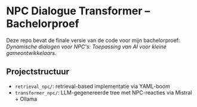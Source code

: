 # NPC Dialogue Transformer – Bachelorproef

Deze repo bevat de finale versie van de code voor mijn bachelorproef: *Dynamische dialogen voor NPC's: Toepassing van AI voor kleine gameontwikkelaars*.

## Projectstructuur
- `retrieval_npc/`: retrieval-based implementatie via YAML-boom
- `transformer_npc/`: LLM-gegenereerde tree met NPC-reacties via Mistral + Ollama
